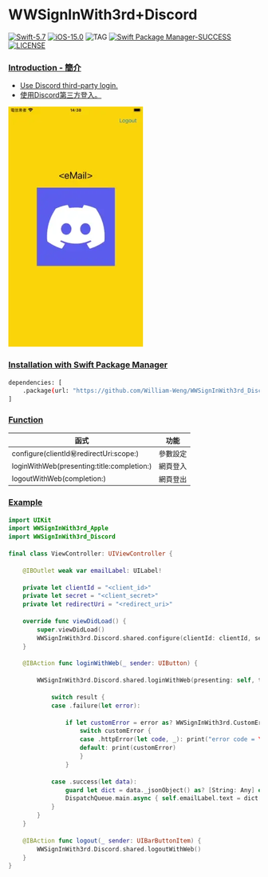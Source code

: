 # WWSignInWith3rd+Discord

[![Swift-5.7](https://img.shields.io/badge/Swift-5.7-orange.svg?style=flat)](https://developer.apple.com/swift/) [![iOS-15.0](https://img.shields.io/badge/iOS-15.0-pink.svg?style=flat)](https://developer.apple.com/swift/) ![TAG](https://img.shields.io/github/v/tag/William-Weng/WWSignInWith3rd_Discord) [![Swift Package Manager-SUCCESS](https://img.shields.io/badge/Swift_Package_Manager-SUCCESS-blue.svg?style=flat)](https://developer.apple.com/swift/) [![LICENSE](https://img.shields.io/badge/LICENSE-MIT-yellow.svg?style=flat)](https://developer.apple.com/swift/)

### [Introduction - 簡介](https://swiftpackageindex.com/William-Weng)
- [Use Discord third-party login.](https://discord.com/developers/applications)
- [使用Discord第三方登入。](https://haer0248.me/blog/145/在網站上使用-discord-登入/)

![](./Example.webp)

### [Installation with Swift Package Manager](https://medium.com/彼得潘的-swift-ios-app-開發問題解答集/使用-spm-安裝第三方套件-xcode-11-新功能-2c4ffcf85b4b)
```bash
dependencies: [
    .package(url: "https://github.com/William-Weng/WWSignInWith3rd_Discord.git", .upToNextMajor(from: "1.0.0"))
]
```

### [Function](https://discord.com/developers/docs/topics/oauth2)
|函式|功能|
|-|-|
|configure(clientId:secret:redirectUri:scope:)|參數設定|
|loginWithWeb(presenting:title:completion:)|網頁登入|
|logoutWithWeb(completion:)|網頁登出|

### [Example](https://ezgif.com/video-to-webp)
```swift
import UIKit
import WWSignInWith3rd_Apple
import WWSignInWith3rd_Discord

final class ViewController: UIViewController {

    @IBOutlet weak var emailLabel: UILabel!
    
    private let clientId = "<client_id>"
    private let secret = "<client_secret>"
    private let redirectUri = "<redirect_uri>"
    
    override func viewDidLoad() {
        super.viewDidLoad()
        WWSignInWith3rd.Discord.shared.configure(clientId: clientId, secret: secret, redirectUri: redirectUri)
    }
    
    @IBAction func loginWithWeb(_ sender: UIButton) {
        
        WWSignInWith3rd.Discord.shared.loginWithWeb(presenting: self, title: "Discord") { result in
            
            switch result {
            case .failure(let error):
                
                if let customError = error as? WWSignInWith3rd.CustomError {
                    switch customError {
                    case .httpError(let code, _): print("error code = \(code)")
                    default: print(customError)
                    }
                }
                
            case .success(let data):
                guard let dict = data._jsonObject() as? [String: Any] else { return }
                DispatchQueue.main.async { self.emailLabel.text = dict["email"] as? String }
            }
        }
    }
    
    @IBAction func logout(_ sender: UIBarButtonItem) {
        WWSignInWith3rd.Discord.shared.logoutWithWeb()
    }
}
```
